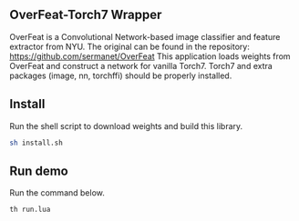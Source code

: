 ## OverFeat-Torch7 Wrapper

OverFeat is a Convolutional Network-based image classifier and feature extractor from NYU.
The original can be found in the repository: https://github.com/sermanet/OverFeat
This application loads weights from OverFeat and construct a network for vanilla Torch7.
Torch7 and extra packages (image, nn, torchffi) should be properly installed.


## Install

Run the shell script to download weights and build this library.

```bash
sh install.sh
```


## Run demo

Run the command below.

```bash
th run.lua
```
